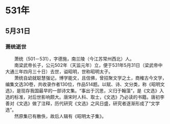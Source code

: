 # 531年
## 5月31日
### 萧统逝世
　　萧统（501－531），字德施，南兰陵（今江苏常州西北）人。<br>　　南梁武帝长子，公元502年（天监元年）立，便于531年5月31日（梁武帝中大通三年四月三十日）去世，谥昭明，世称昭明太子。<br>　　萧统自幼就聪慧强记，博学能文，且信佛，曾招聚文学之土，商榷古今文学，编集文选30卷，共收录作者130位，作品514题。以赋、诗、文分类，称《昭明文选》，是现存我国最早的一部诗文集。“事出于沉思，义归于翰藻”，是《文选》入选的标准，对后世影响颇大。唐宋时人科、取士，《文选》乃必读的书籍。唐初李善对《文选》做了注释，历代研究《文选》之风日盛，研究者逐渐形成了“文学选”。<br>　　然原集已有散佚，故后人辑有《昭明太子集》。
<comment/>